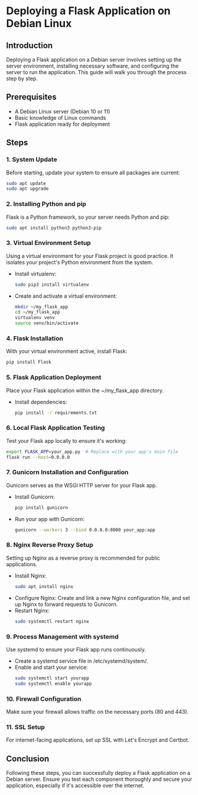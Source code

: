 
# Deploying a Flask Application on Debian Linux

## Introduction
Deploying a Flask application on a Debian server involves setting up the server environment, installing necessary software, and configuring the server to run the application. This guide will walk you through the process step by step.

## Prerequisites
- A Debian Linux server (Debian 10 or 11)
- Basic knowledge of Linux commands
- Flask application ready for deployment

## Steps

### 1. System Update
Before starting, update your system to ensure all packages are current:
```bash
sudo apt update
sudo apt upgrade
```

### 2. Installing Python and pip
Flask is a Python framework, so your server needs Python and pip:
```bash
sudo apt install python3 python3-pip
```

### 3. Virtual Environment Setup
Using a virtual environment for your Flask project is good practice. It isolates your project's Python environment from the system.
- Install virtualenv:
  ```bash
  sudo pip3 install virtualenv
  ```
- Create and activate a virtual environment:
  ```bash
  mkdir ~/my_flask_app
  cd ~/my_flask_app
  virtualenv venv
  source venv/bin/activate
  ```

### 4. Flask Installation
With your virtual environment active, install Flask:
```bash
pip install Flask
```

### 5. Flask Application Deployment
Place your Flask application within the ~/my_flask_app directory.
- Install dependencies:
  ```bash
  pip install -r requirements.txt
  ```

### 6. Local Flask Application Testing
Test your Flask app locally to ensure it's working:
```bash
export FLASK_APP=your_app.py  # Replace with your app's main file
flask run --host=0.0.0.0
```

### 7. Gunicorn Installation and Configuration
Gunicorn serves as the WSGI HTTP server for your Flask app.
- Install Gunicorn:
  ```bash
  pip install gunicorn
  ```
- Run your app with Gunicorn:
  ```bash
  gunicorn --workers 3 --bind 0.0.0.0:8000 your_app:app
  ```

### 8. Nginx Reverse Proxy Setup
Setting up Nginx as a reverse proxy is recommended for public applications.
- Install Nginx:
  ```bash
  sudo apt install nginx
  ```
- Configure Nginx:
  Create and link a new Nginx configuration file, and set up Nginx to forward requests to Gunicorn.
- Restart Nginx:
  ```bash
  sudo systemctl restart nginx
  ```

### 9. Process Management with systemd
Use systemd to ensure your Flask app runs continuously.
- Create a systemd service file in /etc/systemd/system/.
- Enable and start your service:
  ```bash
  sudo systemctl start yourapp
  sudo systemctl enable yourapp
  ```

### 10. Firewall Configuration
Make sure your firewall allows traffic on the necessary ports (80 and 443).

### 11. SSL Setup
For internet-facing applications, set up SSL with Let's Encrypt and Certbot.

## Conclusion
Following these steps, you can successfully deploy a Flask application on a Debian server. Ensure you test each component thoroughly and secure your application, especially if it's accessible over the internet.
